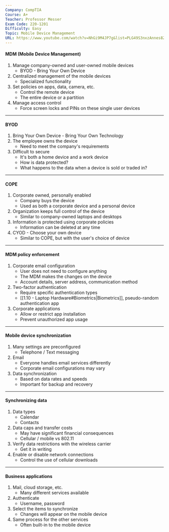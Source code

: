 ```yaml
---
Company: CompTIA
Course: A+
Teacher: Professor Messer
Exam Code: 220-1201
Difficulty: Easy
Topic: Mobile Device Management
URL: https://www.youtube.com/watch?v=NhGi9M4JP7g&list=PLG49S3nxzAnnes8ZGI-OBlKEukHCX46N8&index=6
---
```

#### MDM (Mobile Device Management)
1. Manage company-owned and user-owned mobile devices
	- BYOD - Bring Your Own Device
2. Centralized management of the mobile devices
	- Specialized functionality
3. Set policies on apps, data, camera, etc.
	- Control the remote device
	- The entire device or a partition
4. Manage access control 
	- Force screen locks and PINs on these single user devices
---
#### BYOD
1. Bring Your Own Device - Bring Your Own Technology
2. The employee owns the device 
	- Need to meet the company's requirements
3. Difficult to secure
	- It's both a home device and a work device
	- How is data protected?
	- What happens to the data when a device is sold or traded in?
---
#### COPE
1. Corporate owned, personally enabled
	- Company buys the device
	- Used as both a corporate device and a personal device
2. Organization keeps full control of the device
	- Similar to company-owned laptops and desktops
3. Information is protected using corporate policies
	- Information can be deleted at any time
4. CYOD - Choose your own device
	- Similar to COPE, but with the user's choice of device
---
#### MDM policy enforcement
1. Corporate email configuration
	- User does not need to configure anything
	- The MDM makes the changes on the device 
	- Account details, server address, communication method
2. Two-factor authentication
	- Require specific authentication types 
	- [[1.10 - Laptop Hardware#Biometrics|Biometrics]], pseudo-random authentication app
3. Corporate applications
	- Allow or restrict app installation
	- Prevent unauthorized app usage
---
#### Mobile device synchronization
1. Many settings are preconfigured
	- Telephone / Text messaging
2. Email 
	- Everyone handles email services differently
	- Corporate email configurations may vary
3. Data synchronization 
	- Based on data rates and speeds 
	- Important for backup and recovery
---
#### Synchronizing data
1. Data types 
	- Calendar 
	- Contacts 
2. Data caps and transfer costs 
	- May have significant financial consequences
	- Cellular / mobile vs 802.11
3. Verify data restrictions with the wireless carrier
	- Get it in writing 
4. Enable or disable network connections 
	- Control the use of cellular downloads
---
#### Business applications
1. Mail, cloud storage, etc.
	- Many different services available
2. Authenticate 
	- Username, password
3. Select the items to synchronize 
	- Changes will appear on the mobile device 
4. Same process for the other services
	- Often built-in to the mobile device